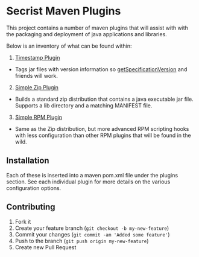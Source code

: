# Secrist Maven Plugins

This project contains a number of maven plugins that will assist with with the packaging and deployment of java applications and libraries.

Below is an inventory of what can be found within:

1.  [Timestamp Plugin](https://github.com/randysecrist/com.secristfamily.maven/tree/master/maven-timestamp-plugin)
  * Tags jar files with version information so [getSpecificationVersion](http://docs.oracle.com/javase/6/docs/api/java/lang/Package.html#getSpecificationVersion%28%29) and friends will work.
2.  [Simple Zip Plugin](https://github.com/randysecrist/com.secristfamily.maven/tree/master/maven-zip-plugin)
  * Builds a standard zip distribution that contains a java executable jar file.  Supports a lib directory and a matching MANIFEST file.
3.  [Simple RPM Plugin](https://github.com/randysecrist/com.secristfamily.maven/tree/master/maven-rpm-plugin)
  * Same as the Zip distribution, but more advanced RPM scripting hooks with less configuration than other RPM plugins that will be found in the wild.

## Installation

Each of these is inserted into a maven pom.xml file under the plugins section.  See each individual plugin for more details on the various configuration options.

## Contributing

1. Fork it
2. Create your feature branch (`git checkout -b my-new-feature`)
3. Commit your changes (`git commit -am 'Added some feature'`)
4. Push to the branch (`git push origin my-new-feature`)
5. Create new Pull Request
